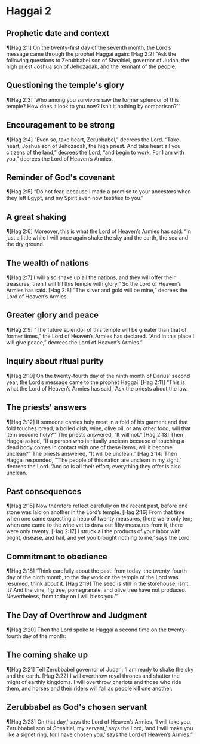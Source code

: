 # Haggai 2

## Prophetic date and context
¶[Hag 2:1] On the twenty-first day of the seventh month, the Lord’s message came through the prophet Haggai again:
[Hag 2:2] “Ask the following questions to Zerubbabel son of Shealtiel, governor of Judah, the high priest Joshua son of Jehozadak, and the remnant of the people:

## Questioning the temple's glory
¶[Hag 2:3] ‘Who among you survivors saw the former splendor of this temple? How does it look to you now? Isn’t it nothing by comparison?’”

## Encouragement to be strong
¶[Hag 2:4] “Even so, take heart, Zerubbabel,” decrees the Lord. “Take heart, Joshua son of Jehozadak, the high priest. And take heart all you citizens of the land,” decrees the Lord, “and begin to work. For I am with you,” decrees the Lord of Heaven’s Armies.

## Reminder of God's covenant
¶[Hag 2:5] “Do not fear, because I made a promise to your ancestors when they left Egypt, and my Spirit even now testifies to you.”

## A great shaking
¶[Hag 2:6] Moreover, this is what the Lord of Heaven’s Armies has said: “In just a little while I will once again shake the sky and the earth, the sea and the dry ground.

## The wealth of nations
¶[Hag 2:7] I will also shake up all the nations, and they will offer their treasures; then I will fill this temple with glory.” So the Lord of Heaven’s Armies has said.
[Hag 2:8] “The silver and gold will be mine,” decrees the Lord of Heaven’s Armies.

## Greater glory and peace
¶[Hag 2:9] “The future splendor of this temple will be greater than that of former times,” the Lord of Heaven’s Armies has declared. “And in this place I will give peace,” decrees the Lord of Heaven’s Armies.”

## Inquiry about ritual purity
¶[Hag 2:10] On the twenty-fourth day of the ninth month of Darius’ second year, the Lord’s message came to the prophet Haggai:
[Hag 2:11] “This is what the Lord of Heaven’s Armies has said, ‘Ask the priests about the law.

## The priests' answers
¶[Hag 2:12] If someone carries holy meat in a fold of his garment and that fold touches bread, a boiled dish, wine, olive oil, or any other food, will that item become holy?’” The priests answered, “It will not.”
[Hag 2:13] Then Haggai asked, “If a person who is ritually unclean because of touching a dead body comes in contact with one of these items, will it become unclean?” The priests answered, “It will be unclean.”
[Hag 2:14] Then Haggai responded, “‘The people of this nation are unclean in my sight,’ decrees the Lord. ‘And so is all their effort; everything they offer is also unclean.

## Past consequences
¶[Hag 2:15] Now therefore reflect carefully on the recent past, before one stone was laid on another in the Lord’s temple.
[Hag 2:16] From that time when one came expecting a heap of twenty measures, there were only ten; when one came to the wine vat to draw out fifty measures from it, there were only twenty.
[Hag 2:17] I struck all the products of your labor with blight, disease, and hail, and yet you brought nothing to me,’ says the Lord.

## Commitment to obedience
¶[Hag 2:18] ‘Think carefully about the past: from today, the twenty-fourth day of the ninth month, to the day work on the temple of the Lord was resumed, think about it.
[Hag 2:19] The seed is still in the storehouse, isn’t it? And the vine, fig tree, pomegranate, and olive tree have not produced. Nevertheless, from today on I will bless you.’”

## The Day of Overthrow and Judgment
¶[Hag 2:20] Then the Lord spoke to Haggai a second time on the twenty-fourth day of the month:

## The coming shake up
¶[Hag 2:21] Tell Zerubbabel governor of Judah: ‘I am ready to shake the sky and the earth.
[Hag 2:22] I will overthrow royal thrones and shatter the might of earthly kingdoms. I will overthrow chariots and those who ride them, and horses and their riders will fall as people kill one another.

## Zerubbabel as God's chosen servant
¶[Hag 2:23] On that day,’ says the Lord of Heaven’s Armies, ‘I will take you, Zerubbabel son of Shealtiel, my servant,’ says the Lord, ‘and I will make you like a signet ring, for I have chosen you,’ says the Lord of Heaven’s Armies.”
